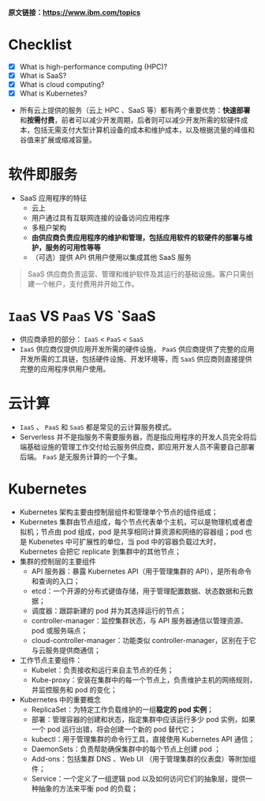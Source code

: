 **原文链接：https://www.ibm.com/topics**

# Checklist

- [x] What is high-performance computing (HPC)?
- [x] What is SaaS?
- [x] What is cloud computing?
- [x] What is Kubernetes?

* 所有云上提供的服务（云上 HPC 、SaaS 等）都有两个重要优势：**快速部署**和**按需付费**，前者可以减少开发周期，后者则可以减少开发所需的软硬件成本，包括无需支付大型计算机设备的成本和维护成本，以及根据流量的峰值和谷值来扩展或缩减容量。

# 软件即服务

* SaaS 应用程序的特征
	* 云上
	* 用户通过具有互联网连接的设备访问应用程序
	* 多租户架构
	* **由供应商负责应用程序的维护和管理，包括应用软件的软硬件的部署与维护，服务的可用性等等**
	* （可选）提供 API 供用户使用以集成其他 SaaS 服务
> SaaS 供应商负责运营、管理和维护软件及其运行的基础设施。客户只需创建一个帐户，支付费用并开始工作。

# `IaaS` VS `PaaS` VS `SaaS

* 供应商承担的部分： `IaaS` < `PaaS` < `SaaS`
* `IaaS` 供应商仅提供应用开发所需的硬件设施， `PaaS` 供应商提供了完整的应用开发所需的工具链，包括硬件设施、开发环境等，而 `SaaS` 供应商则直接提供完整的应用程序供用户使用。

# 云计算

* `IaaS` 、 `PaaS` 和 `SaaS` 都是常见的云计算服务模式。
* Serverless 并不是指服务不需要服务器，而是指应用程序的开发人员完全将后端基础设施的管理工作交付给云服务供应商，即应用开发人员不需要自己部署后端。 `FaaS` 是无服务计算的一个子集。

# Kubernetes

* Kubernetes 架构主要由控制层组件和管理单个节点的组件组成；
* Kubernetes 集群由节点组成，每个节点代表单个主机，可以是物理机或者虚拟机；节点由 pod 组成，pod 是共享相同计算资源和网络的容器组；pod 也是 Kubenetes 中可扩展性的单位，当 pod 中的容器负载过大时，Kubernetes 会把它 replicate 到集群中的其他节点；
* 集群的控制层的主要组件
	* API 服务器：暴露 Kubernetes API（用于管理集群的 API），是所有命令和查询的入口；
	* etcd：一个开源的分布式键值存储，用于管理配置数据、状态数据和元数据；
	* 调度器：跟踪新建的 pod 并为其选择运行的节点；
	* controller-manager：监控集群状态，与 API 服务器通信以管理资源、pod 或服务端点；
	* cloud-controller-manager：功能类似 controller-manager，区别在于它与云服务提供商通信；
* 工作节点主要组件：
	* Kubelet：负责接收和运行来自主节点的任务；
	* Kube-proxy：安装在集群中的每一个节点上，负责维护主机的网络规则，并监控服务和 pod 的变化；
* Kubernetes 中的重要概念
	* ReplicaSet：为特定工作负载维护的一组**稳定的 pod 实例**；
	* 部署：管理容器的创建和状态，指定集群中应该运行多少 pod 实例，如果一个 pod 运行出错，将会创建一个新的 pod 替代它；
	* kubectl：用于管理集群的命令行工具，直接使用 Kubernetes API 通信；
	* DaemonSets：负责帮助确保集群中的每个节点上创建 pod ；
	* Add-ons：包括集群 DNS 、Web UI （用于管理集群的仪表盘）等附加组件；
	* Service：一个定义了一组逻辑 pod 以及如何访问它们的抽象层，提供一种抽象的方法来平衡 pod 的负载；